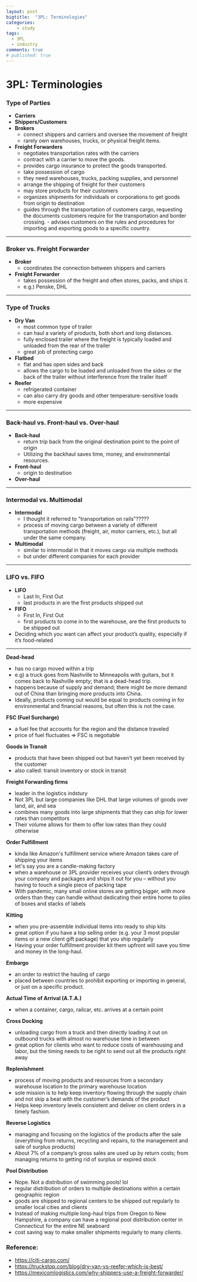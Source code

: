 ```yaml
---
layout: post
bigtitle:  "3PL: Terminologies"
categories:
    - study
tags:
  - 3PL
  - industry
comments: true
# published: true
---
```


# 3PL: Terminologies

### Type of Parties
- **Carriers**
- **Shippers/Customers**
- **Brokers**
    - connect shippers and carriers and oversee the movement of freight
    - rarely own warehouses, trucks, or physical freight items.
- **Freight Forwarders**
    - negotiates transportation rates with the carriers
    - contract with a carrier to move the goods.
    - provides cargo insurance to protect the goods transported.
    - take possession of cargo
    - they need warehouses, trucks, packing supplies, and personnel
    - arrange the shipping of freight for their customers
    - may store products for their customers
    - organizes shipments for individuals or corporations to get goods from origin to destination
    - guides through the transportation of customers cargo, requesting the documents customers require for the transportation and border crossing. - advises customers on the rules and procedures for importing and exporting goods to a specific country.

---

### Broker vs. Freight Forwarder
- **Broker**
    - coordinates the connection between shippers and carriers
- **Freight Forwarder**
    - takes possession of the freight and often stores, packs, and ships it.
    - e.g.) Penske, DHL

---

### Type of Trucks
- **Dry Van**
    - most common type of trailer
    - can haul a variety of products, both short and long distances.
    - fully enclosed trailer where the freight is typically loaded and unloaded from the rear of the trailer
    - great job of protecting cargo
- **Flatbed**
    - flat and has open sides and back
    - allows the cargo to be loaded and unloaded from the sides or the back of the trailer without interference from the trailer itself
- **Reefer**
    - refrigerated container 
    - can also carry dry goods and other temperature-sensitive loads
    - more expensive

---

### Back-haul vs. Front-haul vs. Over-haul
- **Back-haul**
    - return trip back from the original destination point to the point of origin
    - Utilizing the backhaul saves time, money, and environmental resources.
- **Front-haul**
    - origin to destination
- **Over-haul**


---

### **Intermodal vs. Multimodal**
- **Intermodal**
    - I thought it referred to "transportation on rails"?????
    - process of moving cargo between a variety of different transportation methods (freight, air, motor carriers, etc.), but all under the same company.
- **Multimodal**
    - similar to intermodal in that it moves cargo via multiple methods
    - but under different companies for each provider

---

### **LIFO vs. FIFO**

- **LIFO**
    - Last In, First Out
    - last products in are the first products shipped out
- **FIFO**
    - First In, First Out
    - first products to come in to the warehouse, are the first products to be shipped out
- Deciding which you want can affect your product’s quality, especially if it’s food-related


---


**Dead-head**
- has no cargo moved within a trip
- e.g) a truck goes from Nashville to Minneapolis with guitars, but it comes back to Nashville empty; that is a dead-head trip.
- happens because of supply and demand; there might be more demand out of China than bringing more products into China.
- Ideally, products coming out would be equal to products coming in for environmental and financial reasons, but often this is not the case.


**FSC (Fuel Surcharge)**
- a fuel fee that accounts for the region and the distance traveled
- price of fuel fluctuates => FSC is negotiable

**Goods in Transit**
- products that have been shipped out but haven’t yet been received by the customer
- also called: transit inventory or stock in transit

 
**Freight Forwarding firms**
- leader in the logistics indstury
- Not 3PL but large companies like DHL that large volumes of goods over land, air, and sea
- combines many goods into large shipments that they can ship for lower rates than competitors
- Their volume allows for them to offer low rates than they could otherwise



**Order Fulfillment**
- kinda like Amazon's fulfillment service where Amazon takes care of shipping your items
- let's say you are a candle-making factory
- when a warehouse or 3PL provider receives your client’s orders through your company and packages and ships it out for you – without you having to touch a single piece of packing tape
- With pandemic, many small online stores are getting bigger, with more orders than they can handle without dedicating their entire home to piles of boxes and stacks of labels


**Kitting**
- when you pre-assemble individual items into ready to ship kits
- great option if you have a top selling order (e.g. your 3 most popular items or a new client gift package) that you ship regularly
- Having your order fulfillment provider kit them upfront will save you time and money in the long-haul.


**Embargo**
- an order to restrict the hauling of cargo
- placed between countries to prohibit exporting or importing in general, or just on a specific product.

**Actual Time of Arrival (A.T.A.)**
- when a container, cargo, railcar, etc. arrives at a certain point

**Cross Docking**
- unloading cargo from a truck and then directly loading it out on outbound trucks with almost no warehouse time in between
- great option for clients who want to reduce costs of warehousing and labor, but the timing needs to be right to send out all the products right away

**Replenishment**
- process of moving products and resources from a secondary warehouse location to the primary warehouse location
- sole mission is to help keep inventory flowing through the supply chain and not skip a beat with the customer’s demands of the product
- Helps keep inventory levels consistent and deliver on client orders in a timely fashion.

**Reverse Logistics**
- managing and focusing on the logistics of the products after the sale (everything from returns, recycling and repairs, to the management and sale of surplus products)
- About 7% of a company’s gross sales are used up by return costs; from managing returns to getting rid of surplus or expired stock

**Pool Distribution**
- Nope. Not a distribution of swimming pools! lol
- regular distribution of orders to multiple destinations within a certain geographic region
- goods are shipped to regional centers to be shipped out regularly to smaller local cities and clients
- Instead of making multiple long-haul trips from Oregon to New Hampshire, a company can have a regional pool distribution center in Connecticut for the entire NE seaboard
- cost saving way to make smaller shipments regularly to many clients.

### Reference: 

- https://citi-cargo.com/
- https://truckstop.com/blog/dry-van-vs-reefer-which-is-best/
- https://mexicomlogistics.com/why-shippers-use-a-freight-forwarder/
